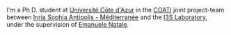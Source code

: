 I'm a Ph.D. student at [Université Côte d'Azur](https://univ-cotedazur.eu/) in the [COATI](https://team.inria.fr/coati/) joint project-team between [Inria Sophia Antipolis - Méditerranée](https://www.inria.fr/fr/centre-inria-universite-cote-azur) and the [I3S Laboratory](https://www.i3s.unice.fr/en), under the supervision of [Emanuele Natale](https://www-sop.inria.fr/members/Emanuele.Natale/).